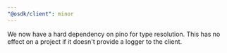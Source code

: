 ```yaml
---
"@osdk/client": minor
---
```


We now have a hard dependency on pino for type resolution. This has no effect on a project if it doesn't provide a logger to the client.
